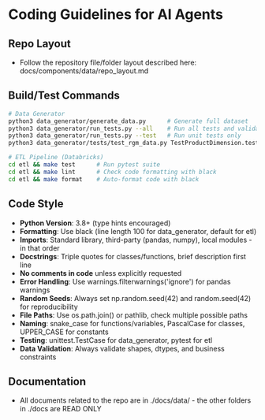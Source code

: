 # Coding Guidelines for AI Agents

## Repo Layout
- Follow the repository file/folder layout described here: docs/components/data/repo_layout.md

## Build/Test Commands
```bash
# Data Generator
python3 data_generator/generate_data.py      # Generate full dataset
python3 data_generator/run_tests.py --all    # Run all tests and validations
python3 data_generator/run_tests.py --test   # Run unit tests only
python3 data_generator/tests/test_rgm_data.py TestProductDimension.test_brand_count  # Run single test

# ETL Pipeline (Databricks)
cd etl && make test      # Run pytest suite
cd etl && make lint      # Check code formatting with black
cd etl && make format    # Auto-format code with black
```

## Code Style
- **Python Version**: 3.8+ (type hints encouraged)
- **Formatting**: Use black (line length 100 for data_generator, default for etl)
- **Imports**: Standard library, third-party (pandas, numpy), local modules - in that order
- **Docstrings**: Triple quotes for classes/functions, brief description first line
- **No comments in code** unless explicitly requested
- **Error Handling**: Use warnings.filterwarnings('ignore') for pandas warnings
- **Random Seeds**: Always set np.random.seed(42) and random.seed(42) for reproducibility
- **File Paths**: Use os.path.join() or pathlib, check multiple possible paths
- **Naming**: snake_case for functions/variables, PascalCase for classes, UPPER_CASE for constants
- **Testing**: unittest.TestCase for data_generator, pytest for etl
- **Data Validation**: Always validate shapes, dtypes, and business constraints

## Documentation
- All documents related to the repo are in ./docs/data/ - the other folders in ./docs are READ ONLY